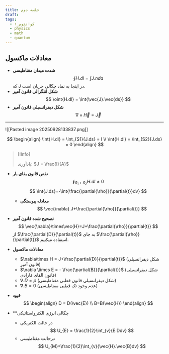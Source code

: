 ```yaml
---
title: جلسه دوم
draft:
tags:
  - کوانتوم_۱
  - physics
  - math
  - quantum
---
```

## معادلات ماکسول

- **شدت میدان مغناطیسی**
  $$
  \oint{H.dl} = \int{J.nda}
  $$
  که $J$ در اینجا به نماد چگالی جریان است.
- **شکل انتگرالی قانون آمپر**
  $$
  \oint{H.dl} = \int{\vec{J}.\vec{ds}}
  $$
- **شکل دیفرانسیلی قانون آمپر**
  $$
  \nabla\times\vec{H}=\vec{J}
  $$
---

![[Pasted image 20250928133837.png]]

$$
\begin{align}
\int{H.dl} = \int_{S1}{J.ds} = I \\
\int{H.dl} = \int_{S2}{J.ds} = 0
\end{align}
$$
> [!Info]
> 
> یادآوری: $J = \frac{I}{A}$


- **نقض قانون بقای بار**
  $$
  \oint_{S_{1}+S_{2}}{H.dl} \neq 0
  $$
  $$
  \int{J.ds}=-\int{\frac{\partial{\rho}}{\partial{t}}dv}
  $$
  - **معادله پیوستگی**
    $$
    \vec{\nabla}.J+\frac{\partial{\rho}}{\partial{t}}
      $$
- **تصحیح شده قانون آمپر**
  $$
  \vec{\nabla}\times\vec{H}=J+\frac{\partial{\rho}}{\partial{t}}
  $$
  از $\frac{\partial{D}}{\partial{t}}$ به جای $\frac{\partial{\rho}}{\partial{t}}$ استفاده میکنیم.

- **معادلات ماکسول**
  - $\nabla\times H = J+\frac{\partial{D}}{\partial{t}}$ (شکل دیفرانسیلی قانون آمپر)
  - $\nabla \times E = - \frac{\partial{B}}{\partial{t}}$ (شکل دیفرانسیلی قانون القای فارادی)
  - $\nabla.D=\rho$ (شکل دیفرانسیلی قانون قطبی مغناطیسی)
  - $\nabla . B = 0$ (عدم وجود تک قطبی مغناطیسی)

- **قیود**
  $$
  \begin{align}
  D = D(\vec{E}) \\
  B=B(\vec{H})
  \end{align}
  $$
- **چگالی انرژی الکترواستاتیکی
  - در حالت الکتریکی
  $$
  U_{E} = \frac{1}{2}\int_{v}{E.Ddv}
  $$
  - درحالت مغناطیسی
    $$
    U_{M}=\frac{1}{2}\int_{v}{\vec{H}.\vec{B}dv}
    $$
	